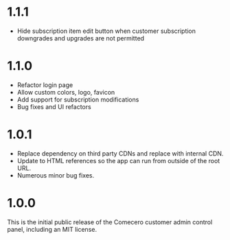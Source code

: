 ﻿<a name="1.1.1"></a>
# 1.1.1

- Hide subscription item edit button when customer subscription downgrades and upgrades are not permitted


<a name="1.1.0"></a>
# 1.1.0

- Refactor login page
- Allow custom colors, logo, favicon
- Add support for subscription modifications
- Bug fixes and UI refactors

<a name="1.0.1"></a>
# 1.0.1

- Replace dependency on third party CDNs and replace with internal CDN.
- Update to HTML references so the app can run from outside of the root URL.
- Numerous minor bug fixes.


<a name="1.0.0"></a>
# 1.0.0

This is the initial public release of the Comecero customer admin control panel, including an MIT license.